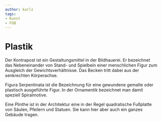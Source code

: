 ```yaml
---
author: karlz
tags: 
- Kunst
- FGB
---
```


# Plastik

Der Kontrapost ist ein Gestaltungsmittel in der Bildhauerei. Er bezeichnet das Nebeneinander von Stand- und Spielbein einer menschlichen Figur zum Ausgleich der Gewichtsverhältnisse. Das Becken tritt dabei aus der senkrechten Körperachse.

Figura Serpentinata ist die Bezeichnung für eine gewundene gemalte oder plastisch ausgeführte Figur. In der Ornamentik bezeichnet man damit speziell Spiralmotive.

Eine Plinthe ist in der Architektur eine in der Regel quadratische Fußplatte von Säulen, Pfeilern und Statuen. Sie kann hier aber auch ein ganzes Gebäude tragen.